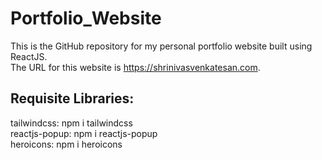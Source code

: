 # Portfolio_Website
This is the GitHub repository for my personal portfolio website built using ReactJS. <br>
The URL for this website is https://shrinivasvenkatesan.com. <br>
## Requisite Libraries:
tailwindcss: npm i tailwindcss <br>
reactjs-popup: npm i reactjs-popup <br>
heroicons: npm i heroicons <br>
